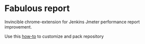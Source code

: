 # Fabulous report
Invincible chrome-extension for Jenkins Jmeter performance report improvement.

Use this [how-to](https://developer.chrome.com/extensions/getstarted) to customize and pack repository 
